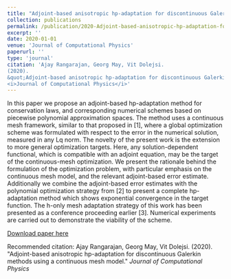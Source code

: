 ```yaml
---
title: "Adjoint-based anisotropic hp-adaptation for discontinuous Galerkin methods using a continuous mesh model"
collection: publications
permalink: /publication/2020-Adjoint-based-anisotropic-hp-adaptation-for-discontinuous-Galerkin-methods-using-a-continuous-mesh-model
excerpt: ''
date: 2020-01-01
venue: 'Journal of Computational Physics'
paperurl: ''
type: 'journal'
citation: 'Ajay Rangarajan, Georg May, Vit Dolejsi.
(2020).
&quot;Adjoint-based anisotropic hp-adaptation for discontinuous Galerkin methods using a continuous mesh model.&quot;
<i>Journal of Computational Physics</i>'
---
```

In this paper we propose an adjoint-based hp-adaptation method for conservation laws, and corresponding numerical schemes based on piecewise polynomial approximation spaces. The method uses a continuous mesh framework, similar to that proposed in [1], where a global optimization scheme was formulated with respect to the error in the numerical solution, measured in any Lq norm. The novelty of the present work is the extension to more general optimization targets. Here, any solution-dependent functional, which is compatible with an adjoint equation, may be the target of the continuous-mesh optimization. We present the rationale behind the formulation of the optimization problem, with particular emphasis on the continuous mesh model, and the relevant adjoint-based error estimate. Additionally we combine the adjoint-based error estimates with the polynomial optimization strategy from [2] to present a complete hp-adaptation method which shows exponential convergence in the target function. The h-only mesh adaptation strategy of this work has been presented as a conference proceeding earlier [3]. Numerical experiments are carried out to demonstrate the viability of the scheme.

[Download paper here](https://www.sciencedirect.com/science/article/pii/S0021999120300954)

Recommended citation: Ajay Rangarajan, Georg May, Vit Dolejsi.
(2020).
&quot;Adjoint-based anisotropic hp-adaptation for discontinuous Galerkin methods using a continuous mesh model.&quot;
<i>Journal of Computational Physics</i>